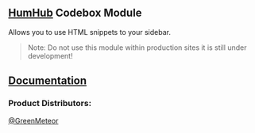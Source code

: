 ## [HumHub](https://www.humhub.org/en) Codebox Module
Allows you to use HTML snippets to your sidebar.
> Note: Do not use this module within production sites it is still under development!
## [Documentation](/docs/README.md)

### __Product Distributors:__
[@GreenMeteor](https://github.com/GreenMeteor)

